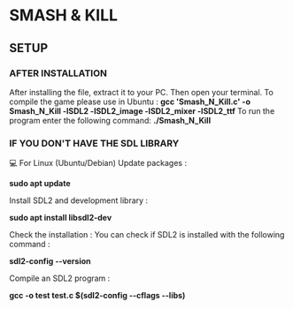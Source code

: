 # SMASH & KILL

## SETUP
### AFTER INSTALLATION
After installing the file, extract it to your PC.
Then open your terminal.
To compile the game please use in Ubuntu : 
**gcc 'Smash_N_Kill.c' -o Smash_N_Kill -lSDL2 -lSDL2_image -lSDL2_mixer -lSDL2_ttf**
To run the program enter the following command: **./Smash_N_Kill**

### IF YOU DON'T HAVE THE SDL LIBRARY
💻 For Linux (Ubuntu/Debian)
Update packages :

**sudo apt update**
   

Install SDL2 and development library :

**sudo apt install libsdl2-dev**
   

Check the installation :
You can check if SDL2 is installed with the following command :

**sdl2-config --version**
   

Compile an SDL2 program :

**gcc -o test test.c $(sdl2-config --cflags --libs)**
   

